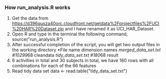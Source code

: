 ### How run_analysis.R works ###

 1. Get the data from https://d396qusza40orc.cloudfront.net/getdata%2Fprojectfiles%2FUCI%20HAR%20Dataset.zip and I have renamed it as UCI_HAR_Dataset.
 2. Open R and type in the terminal the following command, source("run_analysis.R")
 3. After successful completion of the script, you will get two output files in the working directory
  *File name             dimension  names
  *merged_data_set.txt   #10299*68  cleandata
  *tidy_data_set.txt     #180*68    result
 4. 6 activities in total and 30 subjects in total, we have 180 rows with all combinations for each of the 66 features
 5. Read tidy data set data <- read.table("tidy_data_set.txt") 
